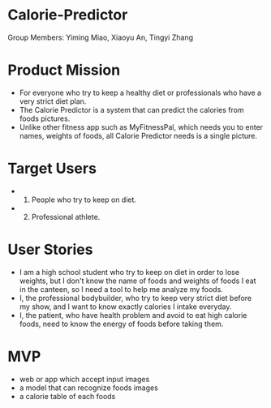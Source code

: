 # Calorie-Predictor
Group Members: Yiming Miao, Xiaoyu An, Tingyi Zhang

# Product Mission
- For everyone who try to keep a healthy diet or professionals who have a very strict diet plan.
- The Calorie Predictor is a system that can predict the calories from foods pictures.
- Unlike other fitness app such as MyFitnessPal, which needs you to enter names, weights of foods, all Calorie Predictor needs is a single picture.

# Target Users
- 1. People who try to keep on diet.
- 2. Professional athlete.

# User Stories
* I am a high school student who try to keep on diet in order to lose weights, but I don't know the name of foods and weights of foods I eat in the canteen, so I need a tool to help me analyze my foods.
* I, the professional bodybuilder, who try to keep very strict diet before my show, and I want to know exactly calories I intake everyday.
* I, the patient, who have health problem and avoid to eat high calorie foods, need to know the energy of foods before taking them.

# MVP
-  web or app which accept input images
-  a model that can recognize foods images
-  a calorie table of each foods
